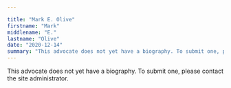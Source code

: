 ```yaml
---

title: "Mark E. Olive"
firstname: "Mark"
middlename: "E."
lastname: "Olive"
date: "2020-12-14"
summary: "This advocate does not yet have a biography. To submit one, please contact the site administrator."
---
```

This advocate does not yet have a biography. To submit one, please contact the site administrator.

